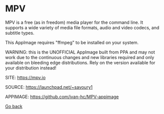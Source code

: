 # MPV

 MPV is a free (as in freedom) media player for the command line.
 It supports a wide variety of media file formats, audio and video
 codecs, and subtitle types.
 
 This AppImage requires "ffmpeg" to be installed on your system.
 
 WARNING: this is the UNOFFICIAL AppImage built from PPA and may not
          work due to the continuous changes and new libraries 
          required and only available on bleeding edge distributions.
          Rely on the version available for your distribution instead!
 
 SITE: https://mpv.io

 SOURCE: https://launchpad.net/~savoury1
 
 APPIMAGE: https://github.com/ivan-hc/MPV-appimage

 [Go back](https://portable-linux-apps.github.io/apps.html)
